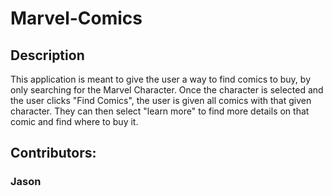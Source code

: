 # Marvel-Comics

## Description

This application is meant to give the user a way to find comics to buy, by only searching for the Marvel Character. Once the character is selected and the user clicks "Find Comics", the user is given all comics with that given character. They can then select "learn more" to find more details on that comic and find where to buy it.

###
## Contributors: 
### Jason